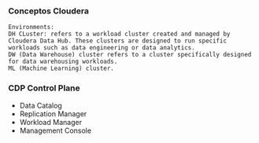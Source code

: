 ### Conceptos Cloudera

```
Environments: 
DH CLuster: refers to a workload cluster created and managed by Cloudera Data Hub. These clusters are designed to run specific workloads such as data engineering or data analytics.
DW (Data Warehouse) cluster refers to a cluster specifically designed for data warehousing workloads.
ML (Machine Learning) cluster.
```

### CDP Control Plane
- Data Catalog
- Replication Manager
- Workload Manager
- Management Console

